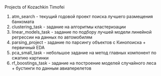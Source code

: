 Projects of Kozachkin Timofei

1. atm_search - текущий годовой проект поиска лучшего размещения банкомата
2. clustering_task - задание на алгоритмы кластеризации
3. linear_models_task - задание по подбору лучшей модели линейной регрессии на данных по автомобилям
4. parsing_project - задание по парсингу объектов с Кинопоиска + первичный EDA 
5. pca_small_task - небольшое задание на метод главных компонент по сжатию картинки
6. rf_boostings_task - задание на построение моделей случайного леса + бустинги по данным авиаперелетов